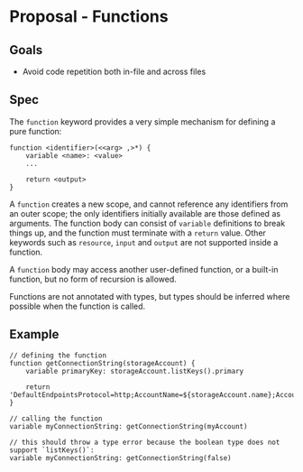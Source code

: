 # Proposal - Functions

## Goals
* Avoid code repetition both in-file and across files

## Spec
The `function` keyword provides a very simple mechanism for defining a pure function:
```
function <identifier>(<<arg> ,>*) {
    variable <name>: <value>
    ...

    return <output>
}
```

A `function` creates a new scope, and cannot reference any identifiers from an outer scope; the only identifiers initially available are those defined as arguments. The function body can consist of `variable` definitions to break things up, and the function must terminate with a `return` value. Other keywords such as `resource`, `input` and `output` are not supported inside a function.

A `function` body may access another user-defined function, or a built-in function, but no form of recursion is allowed.

Functions are not annotated with types, but types should be inferred where possible when the function is called.

## Example
```
// defining the function
function getConnectionString(storageAccount) {
    variable primaryKey: storageAccount.listKeys().primary

    return 'DefaultEndpointsProtocol=http;AccountName=${storageAccount.name};AccountKey=${primaryKey};'
}

// calling the function
variable myConnectionString: getConnectionString(myAccount)

// this should throw a type error because the boolean type does not support `listKeys()`:
variable myConnectionString: getConnectionString(false)
```